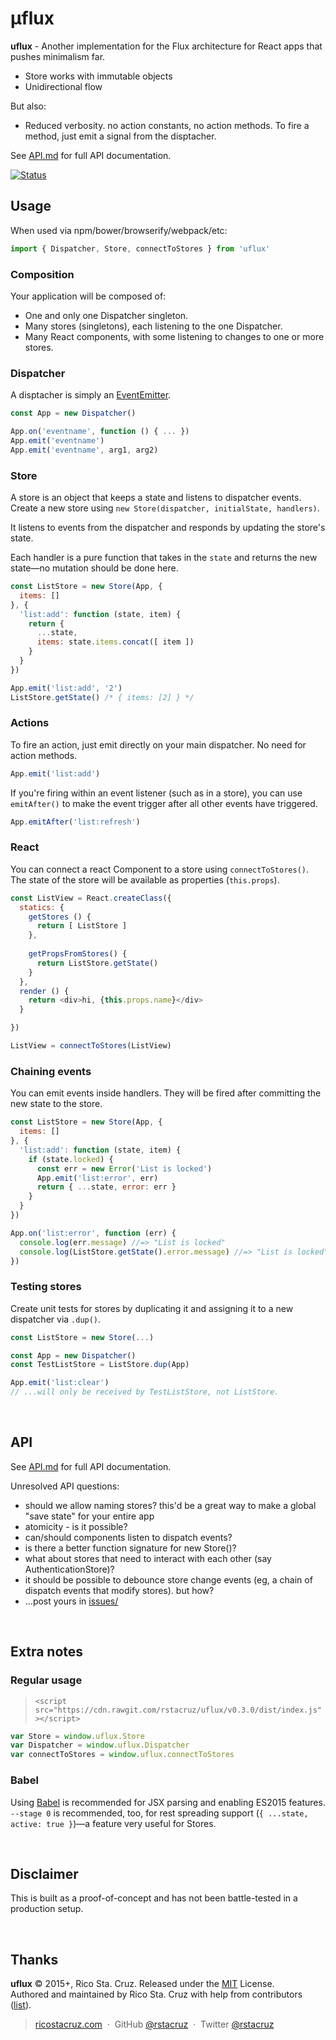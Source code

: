 # μflux

**uflux** - Another implementation for the Flux architecture for React apps that pushes minimalism far.

* Store works with immutable objects
* Unidirectional flow

But also:

* Reduced verbosity. no action constants, no action methods. To fire a method, just emit a signal from the disptacher.

See [API.md](API.md) for full API documentation.

[![Status](https://travis-ci.org/rstacruz/uflux.svg?branch=master)](https://travis-ci.org/rstacruz/uflux "See test builds")

## Usage

When used via npm/bower/browserify/webpack/etc:

```js
import { Dispatcher, Store, connectToStores } from 'uflux'
```

### Composition

Your application will be composed of:

* One and only one Dispatcher singleton.
* Many stores (singletons), each listening to the one Dispatcher.
* Many React components, with some listening to changes to one or more stores.

### Dispatcher

A disptacher is simply an [EventEmitter].

```js
const App = new Dispatcher()

App.on('eventname', function () { ... })
App.emit('eventname')
App.emit('eventname', arg1, arg2)
```

[EventEmitter]: http://devdocs.io/iojs/events#events_class_events_eventemitter

### Store

A store is an object that keeps a state and listens to dispatcher events.
Create a new store using `new Store(dispatcher, initialState, handlers)`.

It listens to events from the dispatcher and responds by updating the store's state.

Each handler is a pure function that takes in the `state` and returns the new
state—no mutation should be done here.

```js
const ListStore = new Store(App, {
  items: []
}, {
  'list:add': function (state, item) {
    return {
      ...state,
      items: state.items.concat([ item ])
    }
  }
})

App.emit('list:add', '2')
ListStore.getState() /* { items: [2] } */
```

### Actions

To fire an action, just emit directly on your main dispatcher. No need for action methods.

```js
App.emit('list:add')
```

If you're firing within an event listener (such as in a store), you can use `emitAfter()` to make the event trigger after all other events have triggered.

```js
App.emitAfter('list:refresh')
```

### React

You can connect a react Component to a store using `connectToStores()`. The
state of the store will be available as properties (`this.props`).

```js
const ListView = React.createClass({
  statics: {
    getStores () {
      return [ ListStore ]
    },
 
    getPropsFromStores() {
      return ListStore.getState()
    }
  },
  render () {
    return <div>hi, {this.props.name}</div>
  }

})

ListView = connectToStores(ListView)
```

### Chaining events

You can emit events inside handlers. They will be fired after committing the new state to the store.

```js
const ListStore = new Store(App, {
  items: []
}, {
  'list:add': function (state, item) {
    if (state.locked) {
      const err = new Error('List is locked')
      App.emit('list:error', err)
      return { ...state, error: err }
    }
  }
})

App.on('list:error', function (err) {
  console.log(err.message) //=> "List is locked"
  console.log(ListStore.getState().error.message) //=> "List is locked"
})
```

### Testing stores

Create unit tests for stores by duplicating it and assigning it to a new dispatcher via `.dup()`.

```js
const ListStore = new Store(...)

const App = new Dispatcher()
const TestListStore = ListStore.dup(App)

App.emit('list:clear')
// ...will only be received by TestListStore, not ListStore.
```

<br>

## API

See [API.md](API.md) for full API documentation.

Unresolved API questions:

 * should we allow naming stores? this'd be a great way to make a global "save state" for your entire app
 * atomicity - is it possible?
 * can/should components listen to dispatch events?
 * is there a better function signature for new Store()?
 * what about stores that need to interact with each other (say AuthenticationStore)?
 * it should be possible to debounce store change events (eg, a chain of dispatch events that modify stores). but how?
 * ...post yours in [issues/](issues/)

<br>

## Extra notes

### Regular usage

> [](#version) `<script src="https://cdn.rawgit.com/rstacruz/uflux/v0.3.0/dist/index.js"></script>`

```js
var Store = window.uflux.Store
var Dispatcher = window.uflux.Dispatcher
var connectToStores = window.uflux.connectToStores
```

### Babel

Using [Babel] is recommended for JSX parsing and enabling ES2015 features.
`--stage 0` is recommended, too, for rest spreading support (`{ ...state, active:
  true }`)—a feature very useful for Stores.

[Babel]: https://babeljs.io

<br>

## Disclaimer

This is built as a proof-of-concept and has not been battle-tested in a production setup.

<br>

## Thanks

**uflux** © 2015+, Rico Sta. Cruz. Released under the [MIT] License.<br>
Authored and maintained by Rico Sta. Cruz with help from contributors ([list][contributors]).

> [ricostacruz.com](http://ricostacruz.com) &nbsp;&middot;&nbsp;
> GitHub [@rstacruz](https://github.com/rstacruz) &nbsp;&middot;&nbsp;
> Twitter [@rstacruz](https://twitter.com/rstacruz)

[MIT]: http://mit-license.org/
[contributors]: http://github.com/rstacruz/uflux/contributors
